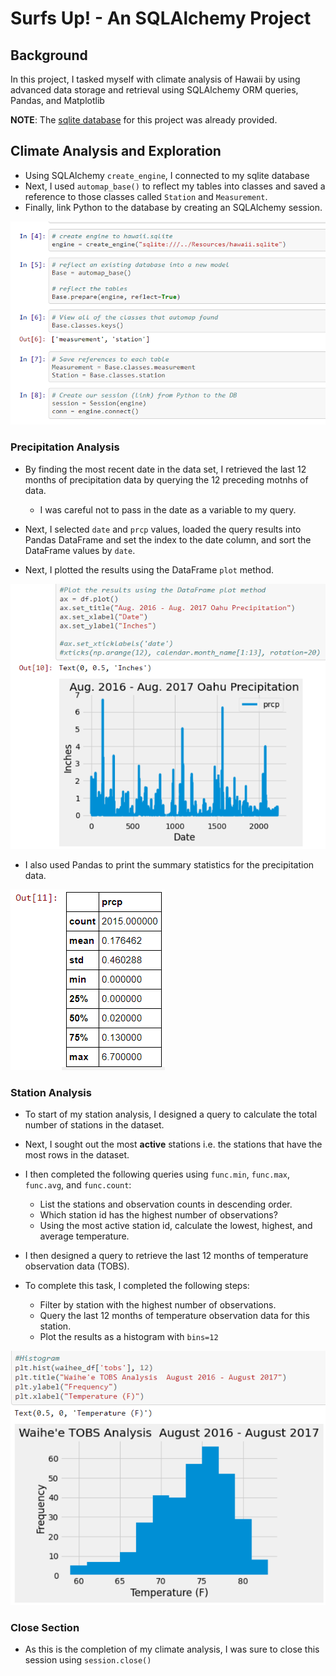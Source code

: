 # Surfs Up! - An SQLAlchemy Project

## Background
In this project, I tasked myself with climate analysis of Hawaii by using advanced data storage and retrieval using SQLAlchemy ORM queries, Pandas, and Matplotlib

**NOTE**: The [sqlite database](https://github.com/jaryan77/sqlalchemy-challenge/blob/main/Resources/hawaii.sqlite) for this project was already provided.

## Climate Analysis and Exploration

* Using SQLAlchemy `create_engine`, I connected to my sqlite database
* Next, I used `automap_base()` to reflect my tables into classes and saved a reference to those classes called `Station` and `Measurement`.
* Finally, link Python to the database by creating an SQLAlchemy session.

![create_classes.png](Images/create_classes.PNG)

### Precipitation Analysis
* By finding the most recent date in the data set, I retrieved the last 12 months of precipitation data by querying the 12 preceding motnhs of data. 
    * I was careful not to pass in the date as a variable to my query.

* Next, I selected `date` and `prcp` values, loaded the query results into Pandas DataFrame and set the index to the date column, and sort the DataFrame values by `date`.
* Next, I plotted the results using the DataFrame `plot` method.

![precip_plot.png](Images/precip_plot.PNG)

* I also used Pandas to print the summary statistics for the precipitation data.

![summary_stats.png](Images/summary_stats.PNG)

### Station Analysis

* To start of my station analysis, I designed a query to calculate the total number of stations in the dataset.

* Next, I sought out the most **active** stations i.e. the stations that have the most rows in the dataset. 
* I then completed the following queries using `func.min`, `func.max`, `func.avg`, and `func.count`:
    * List the stations and observation counts in descending order.
    * Which station id has the highest number of observations?
    * Using the most active station id, calculate the lowest, highest, and average temperature.

* I then designed a query to retrieve the last 12 months of temperature observation data (TOBS).
* To complete this task, I completed the following steps:
    * Filter by station with the highest number of observations.
    * Query the last 12 months of temperature observation data for this station.
    * Plot the results as a histogram with `bins=12`

![histogram.png](Images/histogram.PNG)

### Close Section
* As this is the completion of my climate analysis, I was sure to close this session using `session.close()`